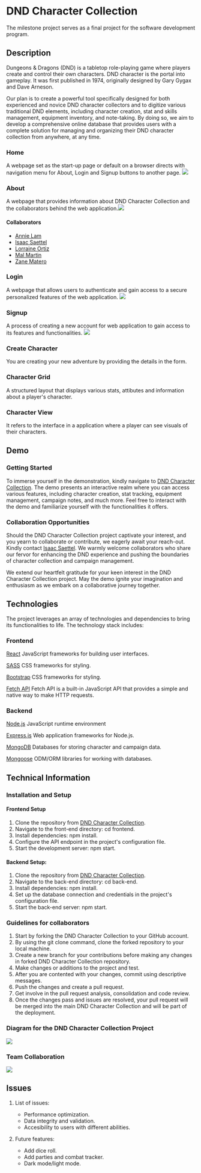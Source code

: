 # DND Character Collection

The milestone project serves as a final project for the software development program.

<!-- Description
    This is the first exposure someone may have to our application. Be sure to clearly and thoroughly describe the functionality and features of your application.
    It is perfectly acceptable to include gifs and images to more clearly describe our brilliant project. -->
## Description

Dungeons & Dragons (DND) is a tabletop role-playing game where players create and control their own characters. DND character is the portal into gameplay. It was first published in 1974, originally designed by Gary Gygax and Dave Arneson. 

Our plan is to create a powerful tool specifically designed for both experienced and novice DND character collectors and to digitize various traditional DND elements, including character creation, stat and skills management, equipment inventory, and note-taking. By doing so, we aim to develop a comprehensive online database that provides users with a complete solution for managing and organizing their DND character collection from anywhere, at any time.

### Home

A webpage set as the start-up page or default on a browser directs with navigation menu for About, Login and Signup buttons to another page. <img src= "https://github.com/INS140/DnD-Character-Collection/blob/main/frontend/public/readmeimages/home.png">

### About

A webpage that provides information about DND Character Collection and the collaborators behind the web application.<img src="https://github.com/INS140/DnD-Character-Collection/blob/main/frontend/public/readmeimages/about.png">

#### Collaborators

* [Annie Lam](https://github.com/annielam0623/)
* [Isaac Saettel](https://github.com/INS140/)
* [Lorraine Ortiz](https://github.com/leslieportiz/)
* [Mal Martin](https://github.com/MalMWare/)
* [Zane Matero](https://github.com/zanematero/)

### Login

A webpage that allows users to authenticate and gain access to a secure personalized features of the web application. 
<img src="https://github.com/INS140/DnD-Character-Collection/blob/main/frontend/public/readmeimages/login.PNG">

### Signup

A process of creating a new account for web application to gain access to its features and functionalities. <img src="https://github.com/INS140/DnD-Character-Collection/blob/main/frontend/public/readmeimages/signup.png">

### Create Character

You are creating your new adventure by providing the details in the form. 

### Character Grid

A structured layout that displays various stats, attibutes and information about a player's character.  

### Character View

It refers to the interface in a application where a player can see visuals of their characters. 

<!-- Demo
    Obviously, this is only possible if a working demo of the project is already hosted somewhere.
    Including a demo of a project may make all the difference when attracting collaborators. -->
## Demo

### Getting Started 

To immerse yourself in the demonstration, kindly navigate to [DND Character Collection](https://github.com/INS140/DnD-Character-Collection/). The demo presents an interactive realm where you can access various features, including character creation, stat tracking, equipment management, campaign notes, and much more. Feel free to interact with the demo and familiarize yourself with the functionalities it offers.

### Collaboration Opportunities

Should the DND Character Collection project captivate your interest, and you yearn to collaborate or contribute, we eagerly await your reach-out. Kindly contact [Isaac Saettel](https://github.com/INS140/). We warmly welcome collaborators who share our fervor for enhancing the DND experience and pushing the boundaries of character collection and campaign management.

We extend our heartfelt gratitude for your keen interest in the DND Character Collection project. May the demo ignite your imagination and enthusiasm as we embark on a collaborative journey together.

<!-- Technologies
    Be sure to include all dependencies when listing the stack. -->
## Technologies

The project leverages an array of technologies and dependencies to bring its functionalities to life. The technology stack includes:

### Frontend

[React](https://react.dev/)
JavaScript frameworks for building user interfaces.

[SASS](https://sass-lang.com/)
CSS frameworks for styling.

[Bootstrap](https://getbootstrap.com/)
CSS frameworks for styling.

[Fetch API](https://www.javascripttutorial.net/javascript-fetch-api/)
Fetch API is a built-in JavaScript API that provides a simple and native way to make HTTP requests. 

### Backend

[Node.js](https://nodejs.org/en)
JavaScript runtime environment

[Express.js](https://expressjs.com/)
Web application frameworks for Node.js.

[MongoDB](https://www.mongodb.com/)
Databases for storing character and campaign data.

[Mongoose](https://mongoosejs.com/)
ODM/ORM libraries for working with databases.

<!-- Technical Information
    This is the place to list all installation and setup instructions. It is quite common to have separate directions for separate parts of a project (front end, back end, etc)
    Include information regarding the coding standards used in the project to ensure regularity between contributions.
    Include directions concerning how to contribute to the project. -->
## Technical Information

### Installation and Setup 

#### Frontend Setup

1. Clone the repository from [DND Character Collection](https://github.com/INS140/DnD-Character-Collection.git/).
2. Navigate to the front-end directory: cd frontend.
3. Install dependencies: npm install.
4. Configure the API endpoint in the project's configuration file.
5. Start the development server: npm start.

#### Backend Setup:

1. Clone the repository from [DND Character Collection](https://github.com/INS140/DnD-Character-Collection.git/).
2. Navigate to the back-end directory: cd back-end.
3. Install dependencies: npm install.
4. Set up the database connection and credentials in the project's configuration file.
5. Start the back-end server: npm start.

### Guidelines for collaborators

1. Start by forking the DND Character Collection to your GitHub account.
2. By using the git clone command, clone the forked repository to your local machine. 
3. Create a new branch for your contributions before making any changes in forked DND Character Collection repository.
4. Make changes or additions to the project and test.
5. After you are contented with your changes, commit using descriptive messages.
6. Push the changes and create a pull request.
7. Get involve in the pull request analysis, consolidation and code review.
8. Once the changes pass and issues are resolved, your pull request will be merged into the main DND Character Collection and will be part of the deployment. 

### Diagram for the DND Character Collection Project

<img src= "https://github.com/INS140/DnD-Character-Collection/blob/main/frontend/public/readmeimages/diagramformsp3.png">

### Team Collaboration

<img src= "https://github.com/INS140/DnD-Character-Collection/blob/main/frontend/public/readmeimages/trello.png">


## Issues

1. List of issues: 
    * Performance optimization.
    * Data integrity and validation.
    * Accesibility to users with different abilities. 
    

2. Future features:
    * Add dice roll.
    * Add parties and combat tracker.
    * Dark mode/light mode.
    

